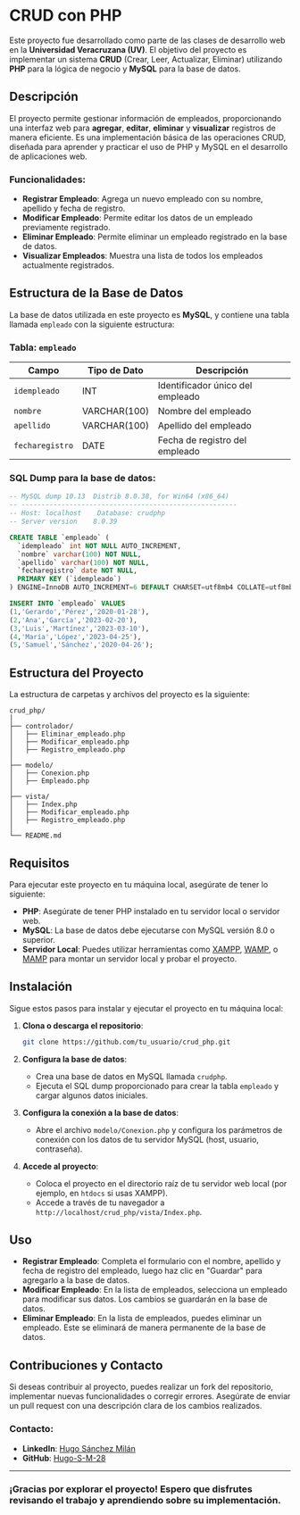 # CRUD con PHP

Este proyecto fue desarrollado como parte de las clases de desarrollo web en la **Universidad Veracruzana (UV)**. El objetivo del proyecto es implementar un sistema **CRUD** (Crear, Leer, Actualizar, Eliminar) utilizando **PHP** para la lógica de negocio y **MySQL** para la base de datos.

## Descripción

El proyecto permite gestionar información de empleados, proporcionando una interfaz web para **agregar**, **editar**, **eliminar** y **visualizar** registros de manera eficiente. Es una implementación básica de las operaciones CRUD, diseñada para aprender y practicar el uso de PHP y MySQL en el desarrollo de aplicaciones web.

### Funcionalidades:

- **Registrar Empleado**: Agrega un nuevo empleado con su nombre, apellido y fecha de registro.
- **Modificar Empleado**: Permite editar los datos de un empleado previamente registrado.
- **Eliminar Empleado**: Permite eliminar un empleado registrado en la base de datos.
- **Visualizar Empleados**: Muestra una lista de todos los empleados actualmente registrados.

## Estructura de la Base de Datos

La base de datos utilizada en este proyecto es **MySQL**, y contiene una tabla llamada `empleado` con la siguiente estructura:

### Tabla: `empleado`

| Campo         | Tipo de Dato  | Descripción                             |
|---------------|---------------|-----------------------------------------|
| `idempleado`  | INT           | Identificador único del empleado        |
| `nombre`      | VARCHAR(100)  | Nombre del empleado                     |
| `apellido`    | VARCHAR(100)  | Apellido del empleado                   |
| `fecharegistro`| DATE          | Fecha de registro del empleado          |

### SQL Dump para la base de datos:

```sql
-- MySQL dump 10.13  Distrib 8.0.38, for Win64 (x86_64)
-- ------------------------------------------------------
-- Host: localhost    Database: crudphp
-- Server version    8.0.39

CREATE TABLE `empleado` (
  `idempleado` int NOT NULL AUTO_INCREMENT,
  `nombre` varchar(100) NOT NULL,
  `apellido` varchar(100) NOT NULL,
  `fecharegistro` date NOT NULL,
  PRIMARY KEY (`idempleado`)
) ENGINE=InnoDB AUTO_INCREMENT=6 DEFAULT CHARSET=utf8mb4 COLLATE=utf8mb4_0900_ai_ci;

INSERT INTO `empleado` VALUES
(1,'Gerardo','Pérez','2020-01-28'),
(2,'Ana','García','2023-02-20'),
(3,'Luis','Martínez','2023-03-10'),
(4,'María','López','2023-04-25'),
(5,'Samuel','Sánchez','2020-04-26');
```

## Estructura del Proyecto

La estructura de carpetas y archivos del proyecto es la siguiente:

```
crud_php/
│
├── controlador/
│   ├── Eliminar_empleado.php
│   ├── Modificar_empleado.php
│   ├── Registro_empleado.php
│
├── modelo/
│   ├── Conexion.php
│   ├── Empleado.php
│
├── vista/
│   ├── Index.php
│   ├── Modificar_empleado.php
│   ├── Registro_empleado.php
│
└── README.md
```

## Requisitos

Para ejecutar este proyecto en tu máquina local, asegúrate de tener lo siguiente:

- **PHP**: Asegúrate de tener PHP instalado en tu servidor local o servidor web.
- **MySQL**: La base de datos debe ejecutarse con MySQL versión 8.0 o superior.
- **Servidor Local**: Puedes utilizar herramientas como [XAMPP](https://www.apachefriends.org/), [WAMP](https://www.wampserver.com/), o [MAMP](https://www.mamp.info/en/) para montar un servidor local y probar el proyecto.

## Instalación

Sigue estos pasos para instalar y ejecutar el proyecto en tu máquina local:

1. **Clona o descarga el repositorio**:
   ```bash
   git clone https://github.com/tu_usuario/crud_php.git
   ```
   
2. **Configura la base de datos**:
   - Crea una base de datos en MySQL llamada `crudphp`.
   - Ejecuta el SQL dump proporcionado para crear la tabla `empleado` y cargar algunos datos iniciales.

3. **Configura la conexión a la base de datos**:
   - Abre el archivo `modelo/Conexion.php` y configura los parámetros de conexión con los datos de tu servidor MySQL (host, usuario, contraseña).

4. **Accede al proyecto**:
   - Coloca el proyecto en el directorio raíz de tu servidor web local (por ejemplo, en `htdocs` si usas XAMPP).
   - Accede a través de tu navegador a `http://localhost/crud_php/vista/Index.php`.

## Uso

- **Registrar Empleado**: Completa el formulario con el nombre, apellido y fecha de registro del empleado, luego haz clic en "Guardar" para agregarlo a la base de datos.
- **Modificar Empleado**: En la lista de empleados, selecciona un empleado para modificar sus datos. Los cambios se guardarán en la base de datos.
- **Eliminar Empleado**: En la lista de empleados, puedes eliminar un empleado. Este se eliminará de manera permanente de la base de datos.

## Contribuciones y Contacto

Si deseas contribuir al proyecto, puedes realizar un fork del repositorio, implementar nuevas funcionalidades o corregir errores. Asegúrate de enviar un pull request con una descripción clara de los cambios realizados.

### Contacto:

- **LinkedIn**: [Hugo Sánchez Milán](https://www.linkedin.com/in/hugo-s%C3%A1nchez-mil%C3%A1n-197b81278/)
- **GitHub**: [Hugo-S-M-28](https://github.com/Hugo-S-M-28)

---

### ¡Gracias por explorar el proyecto! Espero que disfrutes revisando el trabajo y aprendiendo sobre su implementación.
